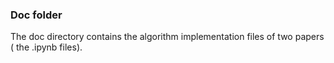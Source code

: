 ### Doc folder

The doc directory contains the algorithm implementation files of two papers ( the .ipynb files).
